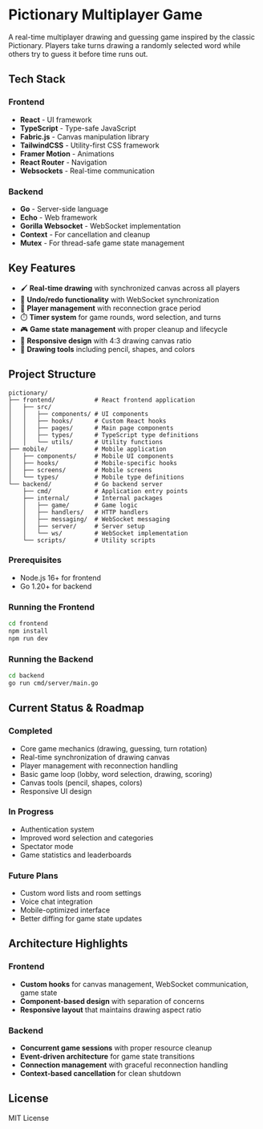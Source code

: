 # Pictionary Multiplayer Game

A real-time multiplayer drawing and guessing game inspired by the classic Pictionary. Players take turns drawing a randomly selected word while others try to guess it before time runs out.

## Tech Stack

### Frontend
- **React** - UI framework
- **TypeScript** - Type-safe JavaScript
- **Fabric.js** - Canvas manipulation library
- **TailwindCSS** - Utility-first CSS framework
- **Framer Motion** - Animations
- **React Router** - Navigation
- **Websockets** - Real-time communication

### Backend
- **Go** - Server-side language
- **Echo** - Web framework
- **Gorilla Websocket** - WebSocket implementation
- **Context** - For cancellation and cleanup
- **Mutex** - For thread-safe game state management

## Key Features

- 🖌️ **Real-time drawing** with synchronized canvas across all players
- 🔄 **Undo/redo functionality** with WebSocket synchronization
- 👥 **Player management** with reconnection grace period
- ⏱️ **Timer system** for game rounds, word selection, and turns
- 🎮 **Game state management** with proper cleanup and lifecycle
- 📱 **Responsive design** with 4:3 drawing canvas ratio
- 🎨 **Drawing tools** including pencil, shapes, and colors

## Project Structure

```
pictionary/
├── frontend/           # React frontend application
│   ├── src/
│   │   ├── components/ # UI components
│   │   ├── hooks/      # Custom React hooks
│   │   ├── pages/      # Main page components
│   │   ├── types/      # TypeScript type definitions
│   │   └── utils/      # Utility functions
├── mobile/             # Mobile application
│   ├── components/     # Mobile UI components
│   ├── hooks/          # Mobile-specific hooks
│   ├── screens/        # Mobile screens
│   └── types/          # Mobile type definitions 
└── backend/            # Go backend server
    ├── cmd/            # Application entry points
    ├── internal/       # Internal packages
    │   ├── game/       # Game logic
    │   ├── handlers/   # HTTP handlers
    │   ├── messaging/  # WebSocket messaging
    │   ├── server/     # Server setup
    │   └── ws/         # WebSocket implementation
    └── scripts/        # Utility scripts
```


### Prerequisites
- Node.js 16+ for frontend
- Go 1.20+ for backend

### Running the Frontend
```bash
cd frontend
npm install
npm run dev
```

### Running the Backend
```bash
cd backend
go run cmd/server/main.go
```

## Current Status & Roadmap

### Completed
- Core game mechanics (drawing, guessing, turn rotation)
- Real-time synchronization of drawing canvas
- Player management with reconnection handling
- Basic game loop (lobby, word selection, drawing, scoring)
- Canvas tools (pencil, shapes, colors)
- Responsive UI design

### In Progress
- Authentication system
- Improved word selection and categories
- Spectator mode
- Game statistics and leaderboards

### Future Plans
- Custom word lists and room settings
- Voice chat integration
- Mobile-optimized interface
- Better diffing for game state updates


## Architecture Highlights

### Frontend
- **Custom hooks** for canvas management, WebSocket communication, game state
- **Component-based design** with separation of concerns
- **Responsive layout** that maintains drawing aspect ratio

### Backend
- **Concurrent game sessions** with proper resource cleanup
- **Event-driven architecture** for game state transitions
- **Connection management** with graceful reconnection handling
- **Context-based cancellation** for clean shutdown

## License

MIT License 